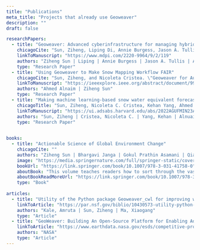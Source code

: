 ```yaml
---
title: "Publications"
meta_title: "Projects that already use Geoweaver"
description: ""
draft: false

researchPapers:
  - title: "Geoweaver: Advanced cyberinfrastructure for managing hybrid geoscientific AI workflows"
    chicagoCite: "Sun, Ziheng, Liping Di, Annie Burgess, Jason A. Tullis, and Andrew B. Magill. \"Geoweaver: Advanced cyberinfrastructure for managing hybrid geoscientific AI workflows.\" ISPRS International Journal of Geo-Information 9, no. 2 (2020): 119."
    linkToManuscript: "https://www.mdpi.com/2220-9964/9/2/119"
    authors: "Ziheng Sun | Liping | Annie Burgess | Jason A. Tullis | Andrew B. Magill"
    type: "Research Paper"
  - title: "Using Geoweaver to Make Snow Mapping Workflow FAIR"
    chicagoCite: "Sun, Ziheng, and Nicoleta Cristea. \"Geoweaver for Automating ML-based High Resolution Snow Mapping Workflow.\" In AGU Fall Meeting Abstracts, vol. 2021, pp. IN11C-07. 2021."
    linkToManuscript: "https://ieeexplore.ieee.org/abstract/document/9973513"
    authors: "Ahmed Alnaim | Ziheng Sun"
    type: "Research Paper"
  - title: "Making machine learning-based snow water equivalent forecasting research productive and reusable by Geoweaver"
    chicagoTitle: "Sun, Ziheng, Nicoleta C. Cristea, Kehan Yang, Ahmed Alnuaim, Lakshmi Chetana Gomaram Bikshapathireddy, Aji John, Justin Pflug et al. \"Making machine learning-based snow water equivalent forecasting research productive and reusable by Geoweaver.\" In AGU fall meeting abstracts, vol. 2022, pp. IN23A-04. 2022."
    linkToManuscript: "https://ui.adsabs.harvard.edu/abs/2022AGUFMIN23A..04S/abstract"
    authors: "Sun, Ziheng | Cristea, Nicoleta C. | Yang, Kehan | Alnuaim, Ahmed | Bikshapathireddy, Lakshmi Chetana Gomaram | John, Aji | Pflug, Justin | Li, Brian | Pan, Hailey | Shyamsunder, Nikil | Reddygari, Rithvik | Bhandaru, Praneeth"
    type: "Research Paper"

    
books:
  - title: "Actionable Science of Global Environment Change"
    chicagoCite: ""
    authors: "Ziheng Sun | Bhargavi Janga | Gokul Prathin Asamani | Qian Huang | Hui Fang | Elia Axinia Machado | Diego F. Cuadros | Tao Hu | Xiao Huang | Siqin Wang"
    image: "https://media.springernature.com/full/springer-static/cover-hires/book/978-3-031-41758-0?as=webp"
    bookUrl: "https://link.springer.com/book/10.1007/978-3-031-41758-0"
    aboutBook: "This volume teaches readers how to sort through the vast mountain of climate and environmental science data to extract actionable insights. With the advancements in sensing technology, we now observe petabytes of data related to climate and the environment. While the volume of data is impressive, collecting big data for the sake of data alone proves to be of limited utility. Instead, our quest is for actionable data that can drive tangible actions and meaningful impact. Yet, unearthing actionable insights from the accumulated big data and delivering them to global stakeholders remains a burgeoning field. Although traditional data mining struggles to keep pace with data accumulation, scientific evolution has spurred the emergence of new technologies like numeric modeling and machine learning. These cutting-edge tools are now tackling grand challenges in climate and the environment, from forecasting extreme climate events and enhancing environmental productivity to monitoringgreenhouse gas emissions, fostering smart environmental solutions, and understanding aerosols. Additionally, they model environmental-human interactions, inform policy, and steer markets towards a healthier and more environment-friendly direction. While there's no universal solution to address all these formidable tasks, this book takes us on a guided journey through three sections, enriched with chapters from domain scientists. Part I defines actionable science and explores what truly renders data actionable. Part II showcases compelling case studies and practical use scenarios, illustrating these principles in action. Finally, Part III provides an insightful glimpse into the future of actionable science, focusing on the pressing climate and environmental issues we must confront. Embark on this illuminating voyage with us, where big data meets practical research, and discover how our collective efforts move us closer to a sustainable and thriving future. This book is an invitation to unlock the mysteries of our environment, transforming data into decisive action for generations to come."
    aboutBookReadMoreUrl: "https://link.springer.com/book/10.1007/978-3-031-41758-0#about-this-book"
    type: "Book" 
    
articles:
  - title: "Utility of the Python package Geoweaver_cwl for improving workflow reusability: an illustration with multidisciplinary use cases"
    linkToArticle: "https://par.nsf.gov/biblio/10430573-utility-python-package-geoweaver_cwl-improving-workflow-reusability-illustration-multidisciplinary-use-cases"
    authors: "Kale, Amruta | Sun, Ziheng | Ma, Xiaogang"
    type: "Article"
  - title: "GeoWeaver: Building An Open-Source Platform for Enabling Ad Hoc Management, Open Sharing, and Robust Reuse of NASA Earth Data-Driven Hybrid AI Workflows"
    linkToArticle: "https://www.earthdata.nasa.gov/esds/competitive-programs/access/geoweaver"
    authors: "NASA"
    type: "Article"
---
```

